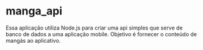 # manga_api
Essa aplicação utiliza Node.js para criar uma api simples que serve de banco de dados a uma aplicação mobile. Objetivo é fornecer o conteúdo de mangás ao aplicativo.
